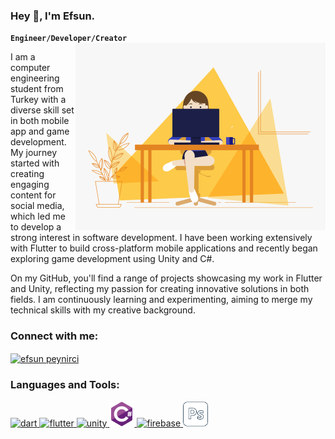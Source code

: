 
### Hey 👋, I'm Efsun. 

**`Engineer/Developer/Creator`**
<img align="right" alt="Coding" width="400" src="https://raw.githubusercontent.com/Zehranursahin/Zehranursahin/main/zehra.gif">


I am a computer engineering student from Turkey with a diverse skill set in both mobile app and game development. My journey started with creating engaging content for social media, which led me to develop a strong interest in software development. I have been working extensively with Flutter to build cross-platform mobile applications and recently began exploring game development using Unity and C#. 

On my GitHub, you'll find a range of projects showcasing my work in Flutter and Unity, reflecting my passion for creating innovative solutions in both fields. I am continuously learning and experimenting, aiming to merge my technical skills with my creative background.

<h3 align="left">Connect with me:</h3>
<p align="left">
<a href="https://tr.linkedin.com/in/efsun-peynirci-a7684926b/en" target="blank"><img align="center" src="https://raw.githubusercontent.com/rahuldkjain/github-profile-readme-generator/master/src/images/icons/Social/linked-in-alt.svg" alt="efsun peynirci" height="30" width="40" /></a>
</p>

<h3 align="left">Languages and Tools:</h3>
  <a href="https://dart.dev" target="_blank" rel="noreferrer">
    <img src="https://www.vectorlogo.zone/logos/dartlang/dartlang-icon.svg" alt="dart" width="40" height="40" style="border: none;"/>
  </a>
  <a href="https://flutter.dev" target="_blank" rel="noreferrer">
    <img src="https://www.vectorlogo.zone/logos/flutterio/flutterio-icon.svg" alt="flutter" width="40" height="40" style="border: none;"/>
  </a>
  <a href="https://unity.com/" target="_blank" rel="noreferrer">
    <img src="https://www.vectorlogo.zone/logos/unity3d/unity3d-icon.svg" alt="unity" width="40" height="40" style="border: none;"/>
  </a>
  <a href="https://learn.microsoft.com/en-us/dotnet/csharp/" target="_blank" rel="noreferrer">
    <img src="https://raw.githubusercontent.com/devicons/devicon/master/icons/csharp/csharp-original.svg" alt="csharp" width="40" height="40" style="border: none;"/>
  </a>
    <a href="https://firebase.google.com/" target="_blank" rel="noreferrer">
    <img src="https://www.vectorlogo.zone/logos/firebase/firebase-icon.svg" alt="firebase" width="40" height="40" style="border: none;"/>
  </a>
    <a href="https://www.photoshop.com/en" target="_blank" rel="noreferrer">
    <img src="https://raw.githubusercontent.com/devicons/devicon/master/icons/photoshop/photoshop-line.svg" alt="photoshop" width="40" height="40" style="border: none;"/>
  </a>








